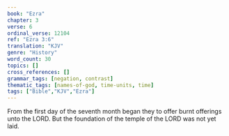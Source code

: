 ```yaml
---
book: "Ezra"
chapter: 3
verse: 6
ordinal_verse: 12104
ref: "Ezra 3:6"
translation: "KJV"
genre: "History"
word_count: 30
topics: []
cross_references: []
grammar_tags: [negation, contrast]
thematic_tags: [names-of-god, time-units, time]
tags: ["Bible","KJV","Ezra"]
---
```

From the first day of the seventh month began they to offer burnt offerings unto the LORD. But the foundation of the temple of the LORD was not yet laid.
